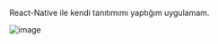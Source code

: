 React-Native ile kendi tanıtımımı yaptığım uygulamam. 

![image](https://user-images.githubusercontent.com/63968714/101284303-5bfe4000-37f0-11eb-948b-67297a1ba763.png)
